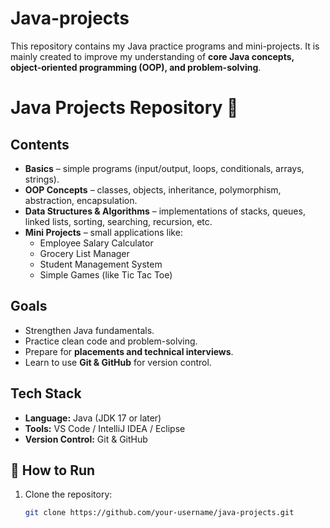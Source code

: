 # Java-projects
This repository contains my Java practice programs and mini-projects.   It is mainly created to improve my understanding of **core Java concepts, object-oriented programming (OOP), and problem-solving**. 
# Java Projects Repository 🚀



##  Contents
- **Basics** – simple programs (input/output, loops, conditionals, arrays, strings).
- **OOP Concepts** – classes, objects, inheritance, polymorphism, abstraction, encapsulation.
- **Data Structures & Algorithms** – implementations of stacks, queues, linked lists, sorting, searching, recursion, etc.
- **Mini Projects** – small applications like:
  - Employee Salary Calculator
  - Grocery List Manager
  - Student Management System
  - Simple Games (like Tic Tac Toe)

## Goals
- Strengthen Java fundamentals.
- Practice clean code and problem-solving.
- Prepare for **placements and technical interviews**.
- Learn to use **Git & GitHub** for version control.

##  Tech Stack
- **Language:** Java (JDK 17 or later)
- **Tools:** VS Code / IntelliJ IDEA / Eclipse
- **Version Control:** Git & GitHub

## 📖 How to Run
1. Clone the repository:
   ```bash
   git clone https://github.com/your-username/java-projects.git
